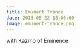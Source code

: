 ```yaml
---
title: Eminent Trance
date: 2015-05-22 18:00:00
image: eminent-trance.png
---
```

with Kazmo of Eminence